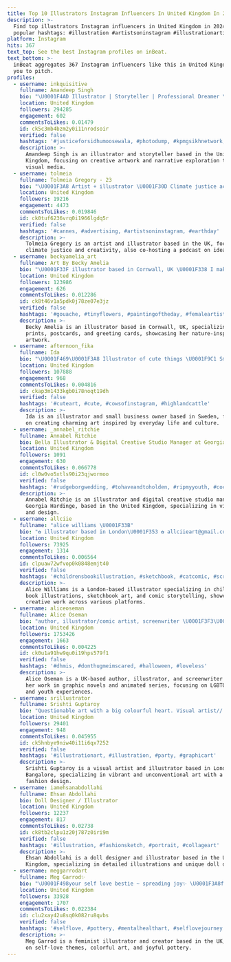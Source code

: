 ```yaml
---
title: Top 10 Illustrators Instagram Influencers In United Kingdom In 2024
description: >-
  Find top illustrators Instagram influencers in United Kingdom in 2024. Most
  popular hashtags: #illustration #artistsoninstagram #illustrationartists.
platform: Instagram
hits: 367
text_top: See the best Instagram profiles on inBeat.
text_bottom: >-
  inBeat aggregates 367 Instagram influencers like this in United Kingdom for
  you to pitch.
profiles:
  - username: inkquisitive
    fullname: Amandeep Singh
    bio: "\U0001F4AD Illustrator | Storyteller | Professional Dreamer \U0001F48C Bookings | Management: info@inkquisitive.com ✏️ Buy Artwork:"
    location: United Kingdom
    followers: 294285
    engagement: 602
    commentsToLikes: 0.01479
    id: ck5c3mb4bzm2y0i11nrodsoir
    verified: false
    hashtags: '#justiceforsidhumoosewala, #photodump, #kpmgsikhnetwork, #eidmubarak'
    description: >-
      Amandeep Singh is an illustrator and storyteller based in the United
      Kingdom, focusing on creative artwork and narrative exploration through
      visual media.
  - username: tolmeia
    fullname: Tolmeia Gregory - 23
    bio: "\U0001F3A8 Artist + illustrator \U0001F30D Climate justice activist \U0001F50E \"Tolmeia\" on GIFs \U0001F399️ @idealisticallypod \U0001F3A8 @tolmeiawip \U0001F4CD Cheltenham UK \U0001F321️ Born at 371.58 PPM"
    location: United Kingdom
    followers: 19216
    engagement: 4473
    commentsToLikes: 0.019846
    id: ck0tuf6236vrq0i1966lgdq5r
    verified: false
    hashtags: '#cannes, #advertising, #artistsoninstagram, #earthday'
    description: >-
      Tolmeia Gregory is an artist and illustrator based in the UK, focused on
      climate justice and creativity, also co-hosting a podcast on idealism.
  - username: beckyamelia_art
    fullname: Art By Becky Amelia
    bio: "\U0001F33F illustrator based in Cornwall, UK \U0001F338 I make prints, postcards, greeting cards and more, click the link below to see!"
    location: United Kingdom
    followers: 123986
    engagement: 626
    commentsToLikes: 0.012286
    id: ck8t46v1a5pdk0j78ze07e3jz
    verified: false
    hashtags: '#gouache, #tinyflowers, #paintingoftheday, #femaleartist'
    description: >-
      Becky Amelia is an illustrator based in Cornwall, UK, specializing in
      prints, postcards, and greeting cards, showcasing her nature-inspired
      artwork.
  - username: afternoon_fika
    fullname: Ida
    bio: "\U0001F469‍\U0001F3A8 Illustrator of cute things \U0001F9C1 Small business owner and lover of fika \U0001F1F8\U0001F1EA Based in Sweden ✉️ Contact: info@afternoonfika.com"
    location: United Kingdom
    followers: 107888
    engagement: 968
    commentsToLikes: 0.004816
    id: ckap3m1433kgb0i78noqt19dh
    verified: false
    hashtags: '#cuteart, #cute, #cowsofinstagram, #highlandcattle'
    description: >-
      Ida is an illustrator and small business owner based in Sweden, focusing
      on creating charming art inspired by everyday life and culture.
  - username: _annabel_ritchie
    fullname: Annabel Ritchie
    bio: Bella Illustrator & Digital Creative Studio Manager at Georgia Hardinge ✂️
    location: United Kingdom
    followers: 1091
    engagement: 630
    commentsToLikes: 0.066778
    id: cl0w0vo5xtls90i23qjwormoo
    verified: false
    hashtags: '#rudgeborgwedding, #tohaveandtoholden, #ripmyyouth, #cockerspaniel'
    description: >-
      Annabel Ritchie is an illustrator and digital creative studio manager at
      Georgia Hardinge, based in the United Kingdom, specializing in visual arts
      and design.
  - username: allciie
    fullname: "alice williams \U0001F33B"
    bio: "✿ illustrator based in London\U0001F353 ✿ allciieart@gmail.com | also on @alciewilliams ✿ shop & more ↓ (patreon, tiktok, website etc.)"
    location: United Kingdom
    followers: 73925
    engagement: 1314
    commentsToLikes: 0.006564
    id: clpuaw72wfvop0k0848emjt40
    verified: false
    hashtags: '#childrensbookillustration, #sketchbook, #catcomic, #scrapbook'
    description: >-
      Alice Williams is a London-based illustrator specializing in children's
      book illustrations, sketchbook art, and comic storytelling, showcasing her
      creative work across various platforms.
  - username: aliceoseman
    fullname: Alice Oseman
    bio: "author, illustrator/comic artist, screenwriter \U0001F3F3️‍\U0001F308"
    location: United Kingdom
    followers: 1753426
    engagement: 1663
    commentsToLikes: 0.004225
    id: ck0u1a91hw9qu0i19hps579f1
    verified: false
    hashtags: '#dhmis, #donthugmeimscared, #halloween, #loveless'
    description: >-
      Alice Oseman is a UK-based author, illustrator, and screenwriter known for
      her work in graphic novels and animated series, focusing on LGBTQ+ themes
      and youth experiences.
  - username: srillustrator
    fullname: Srishti Guptaroy
    bio: "Questionable art with a big colourful heart. Visual artist// Illustrator// Fashion Designer \U0001F4CDLondon// Bangalore Enquiries : heysrillustrator@gmail.com"
    location: United Kingdom
    followers: 29401
    engagement: 948
    commentsToLikes: 0.045955
    id: ck5hnbye9niw40i11i6qx7252
    verified: false
    hashtags: '#illustrationart, #illustration, #party, #graphicart'
    description: >-
      Srishti Guptaroy is a visual artist and illustrator based in London and
      Bangalore, specializing in vibrant and unconventional art with a focus on
      fashion design.
  - username: iamehsanabdollahi
    fullname: Ehsan Abdollahi
    bio: Doll Designer / Illustrator
    location: United Kingdom
    followers: 12237
    engagement: 817
    commentsToLikes: 0.02738
    id: ck8tb2clpu1z20j787z0iri9m
    verified: false
    hashtags: '#illustration, #fashionsketch, #portrait, #collageart'
    description: >-
      Ehsan Abdollahi is a doll designer and illustrator based in the United
      Kingdom, specializing in detailed illustrations and unique doll designs.
  - username: meggarrodart
    fullname: Meg Garrod✨
    bio: "\U0001F498your self love bestie ~ spreading joy✨ \U0001F3A8feminist creative & self love illustrator \U0001F308joyful pottery & colourful art \U0001F338pastel home @thedreamydormer ⇩shop"
    location: United Kingdom
    followers: 33928
    engagement: 1707
    commentsToLikes: 0.022384
    id: clu2xay42u8sq0k082ru8qvbs
    verified: false
    hashtags: '#selflove, #pottery, #mentalhealthart, #selflovejourney'
    description: >-
      Meg Garrod is a feminist illustrator and creator based in the UK, focusing
      on self-love themes, colorful art, and joyful pottery.
---
```


